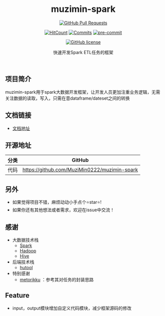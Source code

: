 <div align="center">
<h1>muzimin-spark</h1>

[![GitHub Pull Requests](https://img.shields.io/github/stars/MuziMin0222/muzimin-spark)](https://github.com/MuziMin0222/muzimin-spark/stargazers)

[![HitCount](https://views.whatilearened.today/views/github/MuziMin0222/muzimin-spark.svg)](https://github.com/MuziMin0222/muzimin-spark)
[![Commits](https://img.shields.io/github/commit-activity/m/MuziMin0222/muzimin-spark?color=ffff00)](https://github.com/MuziMin0222/muzimin-spark/commits/master)
[![pre-commit](https://img.shields.io/badge/pre--commit-enabled-brightgreen?logo=pre-commit)](https://github.com/pre-commit/pre-commit)
<!-- [![All Contributors](https://img.shields.io/github/all-contributors/MuziMin0222/muzimin-spark)](#contributors-) -->
[![GitHub license](https://img.shields.io/github/license/MuziMin0222/muzimin-spark)](https://github.com/MuziMin0222/muzimin-spark/LICENSE)

<p> 快速开发Spark ETL任务的框架</p>
</div><br>

## 项目简介
muzimin-spark用于spark大数据开发框架，让开发人员更加注重业务逻辑，无需关注数据的读取，写入，只需在意dataframe/dateset之间的转换

## 文档链接
- [文档地址](./muzimin-spark-docs/docs/index.md)

## 开源地址
| 分类  | GitHub |
|:---:| :---: |
| 代码  |  https://github.com/MuziMin0222/muzimin-spark   |

## 另外
- 如果觉得项目不错，麻烦动动小手点个⭐️star⭐️!
- 如果你还有其他想法或者需求，欢迎在issue中交流！

## 感谢
- 大数据技术栈
  - [Spark](https://spark.apache.org/)
  - [Hadoop](https://hadoop.apache.org/)
  - [Hive](https://hive.apache.org/)
- 后端技术栈
    - [hutool](https://github.com/dromara/hutool)
- 特别感谢
    - [metorikku](https://github.com/YotpoLtd/metorikku)  ：参考其对任务的封装思路

## Feature
- input，output模块增加自定义代码模块，减少框架源码的修改
